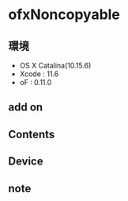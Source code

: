 # ofxNoncopyable #

## 環境 ##
*	OS X Catalina(10.15.6)
*	Xcode : 11.6
*	oF : 0.11.0

## add on ##


## Contents ##


## Device ##


## note ##






